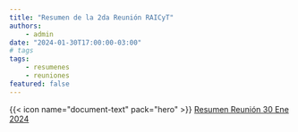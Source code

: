 ```yaml
---
title: "Resumen de la 2da Reunión RAICyT"
authors:
    - admin
date: "2024-01-30T17:00:00-03:00"
# tags
tags: 
    - resumenes 
    - reuniones
featured: false
---
```



{{< icon name="document-text" pack="hero" >}} [Resumen Reunión 30 Ene 2024](resumen-2da-reunion.pdf)

